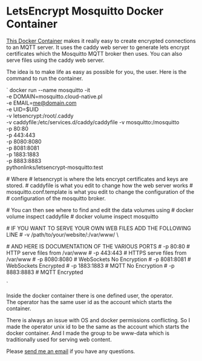 # LetsEncrypt Mosquitto Docker Container  

[This Docker Container](https://hub.docker.com/r/pythonlinks/letsencrypt-mosquitto) makes it really easy to create encrypted connections to an MQTT server.  It uses the caddy web server to generate lets encrypt certificates which the Mosquitto MQTT broker then uses.  You can also serve files using the
caddy web server.  

The idea is to make life as easy as possible for you, the user. Here is the command to run the container.  

`
docker run --name mosquitto -it \
    -e DOMAIN=mosquitto.cloud-native.pl \
    -e EMAIL=me@domain.com \
    -e UID=$UID \
    -v letsencrypt:/root/.caddy \
    -v caddyfile:/etc/services.d/caddy/caddyfile
    -v mosquitto:/mosquitto \
    -p 80:80 \
    -p 443:443 \
    -p 8080:8080 \
    -p 8081:8081 \
    -p 1883:1883 \
    -p 8883:8883 \
     pythonlinks/letsencrypt-mosquitto:test

\#  Where 
\#     letsencrypt is where the lets encrypt certificates and keys are stored.
\#     caddyfile is what you edit to change how the web server works
\#     mosquitto.conf.template is what you edit to change the configuration of the 
\#                             configuration of the mosquitto broker.

\#     You can then see where to find and edit the data volumes using 
\#      docker volume inspect caddyfile
\#      docker volume inspect mosquitto

\#    IF YOU WANT TO SERVE YOUR OWN WEB FILES ADD THE FOLLOWING LINE
\#    -v /path/to/your/website/:/var/www\/ \

\#    AND HERE IS DOCUMENTATION OF THE VARIOUS PORTS
\#    -p 80:80       # HTTP  serve files from /var/www
\#    -p 443:443     # HTTPS serve files from /var/www
\#    -p 8080:8080   # WebSockets No Encryption 
\#    -p 8081:8081   # WebSockets Encrypted
\#    -p 1883:1883   # MQTT No Encryption 
\#    -p 8883:8883   # MQTT Encrypted

`

Inside the docker container there is one defined user, the operator.  
The operator has the same user id as the account which starts the container. 





There is always an issue with OS and docker permissions conflicting.
So I made the operator unix id to be the same as the account which starts the docker 
container.  And I made the group to be www-data which is traditionally used for 
serving web content.  

   <p> Please <a href="mailto:lozinski@PythonLinks.info">send me an email</a>
if you have any questions.
</p>    

